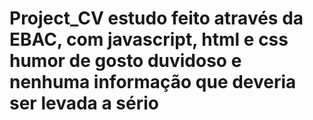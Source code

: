 # Project_CV estudo feito através da EBAC, com javascript, html e css humor de gosto duvidoso e nenhuma informação que deveria ser levada a sério
